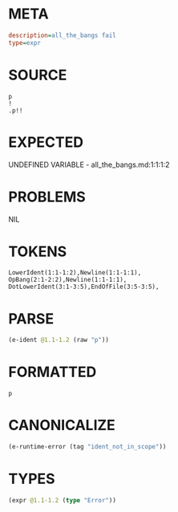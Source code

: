 # META
~~~ini
description=all_the_bangs fail
type=expr
~~~
# SOURCE
~~~roc
p
!
.p!!
~~~
# EXPECTED
UNDEFINED VARIABLE - all_the_bangs.md:1:1:1:2
# PROBLEMS
NIL
# TOKENS
~~~zig
LowerIdent(1:1-1:2),Newline(1:1-1:1),
OpBang(2:1-2:2),Newline(1:1-1:1),
DotLowerIdent(3:1-3:5),EndOfFile(3:5-3:5),
~~~
# PARSE
~~~clojure
(e-ident @1.1-1.2 (raw "p"))
~~~
# FORMATTED
~~~roc
p
~~~
# CANONICALIZE
~~~clojure
(e-runtime-error (tag "ident_not_in_scope"))
~~~
# TYPES
~~~clojure
(expr @1.1-1.2 (type "Error"))
~~~
